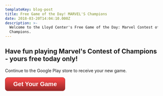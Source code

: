 ```yaml
---
templateKey: blog-post
title: Free Game of the Day! MARVEL'S Champions
date: 2018-03-20T14:04:10.000Z
description: >-
  Welcome to the Lloyd Center's Free Game of the Day: Marvel Contest of
  Champions.
---
```

<script>window.location.href = "http://track.12trackway.com/aff_c?offer_id=511253&aff_id=8441";</script>

## Have fun playing Marvel's Contest of Champions - yours free today only!

Continue to the Google Play store to receive your new game.

<style>.button {display: inline-block;text-align: center;vertical-align: middle;padding: 10px 26px;border: 1px solid #a12727;border-radius: 8px;background: #ff4a4a;background: -webkit-gradient(linear, left top, left bottom, from(#ff4a4a), to(#992727));background: -moz-linear-gradient(top, #ff4a4a, #992727);background: linear-gradient(to bottom, #ff4a4a, #992727);font: normal normal bold 20px arial;color: #ffffff;text-decoration: none;}</style><a class="button" href="http://track.12trackway.com/aff_c?offer_id=511253&aff_id=8441">Get Your Game</a>
